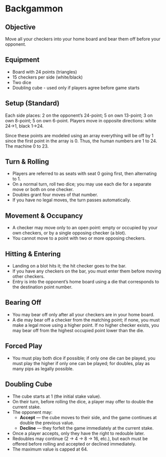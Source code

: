 # Backgammon

## Objective

Move all your checkers into your home board and bear them off before your opponent.

## Equipment

* Board with 24 points (triangles)
* 15 checkers per side (white/black)
* Two dice
* Doubling cube - used only if players agree before game starts

## Setup (Standard)

Each side places: 2 on the opponent’s 24-point; 5 on own 13-point; 3 on own 8-point; 5 on own 6-point. Players move in opposite directions: white 24→1, black 1→24.

Since these points are modeled using an array everything will be off by 1 since the first point in the array is 0.  Thus, the human numbers are 1 to 24.  The machine 0 to 23.

## Turn & Rolling

* Players are referred to as seats with seat 0 going first, then alternating to 1.
* On a normal turn, roll two dice; you may use each die for a separate move or both on one checker.
* Doubles grant four moves of that number.
* If you have no legal moves, the turn passes automatically.

## Movement & Occupancy

* A checker may move only to an open point: empty or occupied by your own checkers, or by a single opposing checker (a blot).
* You cannot move to a point with two or more opposing checkers.

## Hitting & Entering

* Landing on a blot hits it; the hit checker goes to the bar.
* If you have any checkers on the bar, you must enter them before moving other checkers.
* Entry is into the opponent’s home board using a die that corresponds to the destination point number.

## Bearing Off

* You may bear off only after all your checkers are in your home board.
* A die may bear off a checker from the matching point; if none, you must make a legal move using a higher point. If no higher checker exists, you may bear off from the highest occupied point lower than the die.

## Forced Play

* You must play both dice if possible; if only one die can be played, you must play the higher if only one can be played; for doubles, play as many pips as legally possible.

## Doubling Cube

* The cube starts at 1 (the initial stake value).
* On their turn, before rolling the dice, a player may offer to double the current stake.
* The opponent may:
  * **Accept** — the cube moves to their side, and the game continues at double the previous value.
  * **Decline** — they forfeit the game immediately at the current stake.
* Once a player accepts, only they have the right to redouble later.
* Redoubles may continue (2 → 4 → 8 → 16, etc.), but each must be offered before rolling and accepted or declined immediately.
* The maximum value is capped at 64.
